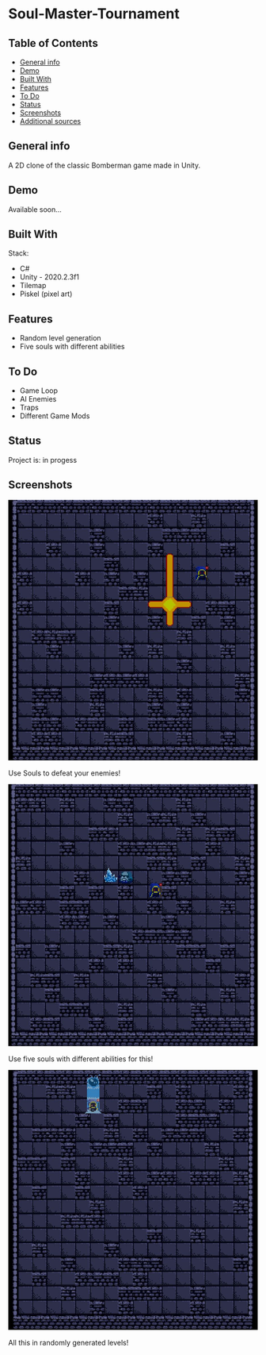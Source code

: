 # Soul-Master-Tournament

## Table of Contents

- [General info](#general-info)
- [Demo](#demo)
- [Built With](#built-with)
- [Features](#features)
- [To Do](#to-do)
- [Status](#status)
- [Screenshots](#screenshots)
- [Additional sources](#additional-sources)

## General info

A 2D clone of the classic Bomberman game made in Unity.

## Demo

Available soon...

## Built With

Stack:

- C#
- Unity - 2020.2.3f1
- Tilemap
- Piskel (pixel art)

## Features

- Random level generation
- Five souls with different abilities

## To Do

- Game Loop
- AI Enemies
- Traps
- Different Game Mods

## Status

Project is: in progess

## Screenshots

![The use of an exemplary soul](./Screenshots/soul.jpg)

Use Souls to defeat your enemies!

![Souls with different abilitites](./Screenshots/souls.jpg)

Use five souls with different abilities for this!

![Randomly generated levels](./Screenshots/random.jpg)

All this in randomly generated levels!